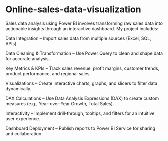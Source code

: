 # Online-sales-data-visualization

Sales data analysis using Power BI involves transforming raw sales data into actionable insights through an interactive dashboard. My project includes:

Data Integration – Import sales data from multiple sources (Excel, SQL, APIs).

Data Cleaning & Transformation – Use Power Query to clean and shape data for accurate analysis.

Key Metrics & KPIs – Track sales revenue, profit margins, customer trends, product performance, and regional sales.

Visualizations – Create interactive charts, graphs, and slicers to filter data dynamically.

DAX Calculations – Use Data Analysis Expressions (DAX) to create custom measures (e.g., Year-over-Year Growth, Total Sales).

Interactivity – Implement drill-through, tooltips, and filters for an intuitive user experience.

Dashboard Deployment – Publish reports to Power BI Service for sharing and collaboration.
